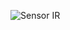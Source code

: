 ![Sensor IR](https://github.com/Brandon-SR/Sensores_R2/assets/132231023/1122460c-1829-4f82-8722-134153d5cc95)

